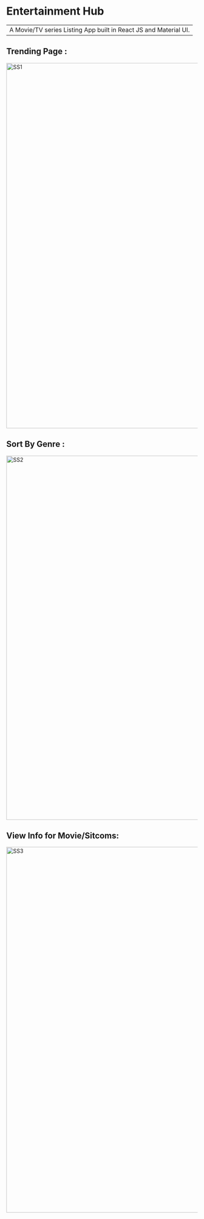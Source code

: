 # Entertainment Hub
<table>
<tr>
<td>
  A Movie/TV series Listing App built in React JS and Material UI.
</td>
</tr>
</table>
<tr>
<td>
<h2> Trending Page : </h2> 
</td>
</tr>
<img width="959" alt="SS1" src="https://user-images.githubusercontent.com/60300485/181605965-f6a7ebce-97d6-4983-8701-b0e2b980f72d.png">


<h2>Sort By Genre : </h2>

<img width="956" alt="SS2" src="https://user-images.githubusercontent.com/60300485/181607798-c0de372e-c0c5-4ee5-8888-29d1ad8e0793.png">

<h2>View Info for Movie/Sitcoms:</h2>

<img width="960" alt="SS3" src="https://user-images.githubusercontent.com/60300485/181608037-bed92cac-3d7b-44e9-9961-67e352a30a69.png">
